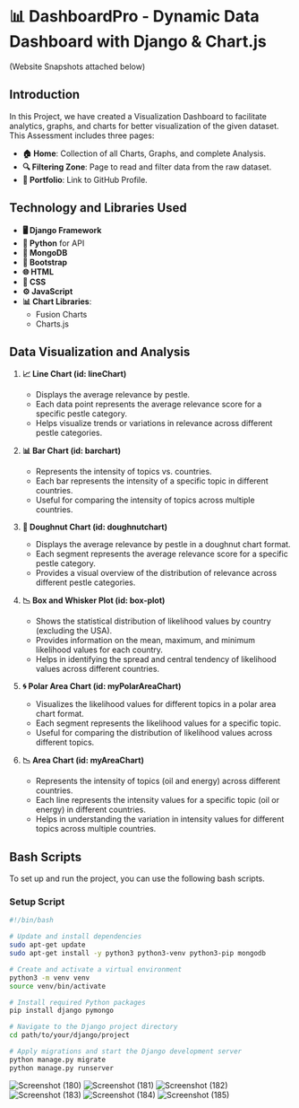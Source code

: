 # 📊 DashboardPro - Dynamic Data Dashboard with Django & Chart.js

(Website Snapshots attached below)
## Introduction

In this Project, we have created a Visualization Dashboard to facilitate analytics, graphs, and charts for better visualization of the given dataset. This Assessment includes three pages:

- **🏠 Home**: Collection of all Charts, Graphs, and complete Analysis.
- **🔍 Filtering Zone**: Page to read and filter data from the raw dataset.
- **🔗 Portfolio**: Link to GitHub Profile.

## Technology and Libraries Used

- **🖥️ Django Framework**
- **🐍 Python** for API
- **🍃 MongoDB**
- **🎨 Bootstrap**
- **🌐 HTML**
- **🎨 CSS**
- **⚙️ JavaScript**
- **📊 Chart Libraries**:
  - Fusion Charts
  - Charts.js

## Data Visualization and Analysis

1. **📈 Line Chart (id: lineChart)**
   - Displays the average relevance by pestle.
   - Each data point represents the average relevance score for a specific pestle category.
   - Helps visualize trends or variations in relevance across different pestle categories.

2. **📊 Bar Chart (id: barchart)**
   - Represents the intensity of topics vs. countries.
   - Each bar represents the intensity of a specific topic in different countries.
   - Useful for comparing the intensity of topics across multiple countries.

3. **🍩 Doughnut Chart (id: doughnutchart)**
   - Displays the average relevance by pestle in a doughnut chart format.
   - Each segment represents the average relevance score for a specific pestle category.
   - Provides a visual overview of the distribution of relevance across different pestle categories.

4. **📉 Box and Whisker Plot (id: box-plot)**
   - Shows the statistical distribution of likelihood values by country (excluding the USA).
   - Provides information on the mean, maximum, and minimum likelihood values for each country.
   - Helps in identifying the spread and central tendency of likelihood values across different countries.

5. **🌀 Polar Area Chart (id: myPolarAreaChart)**
   - Visualizes the likelihood values for different topics in a polar area chart format.
   - Each segment represents the likelihood values for a specific topic.
   - Useful for comparing the distribution of likelihood values across different topics.

6. **📉 Area Chart (id: myAreaChart)**
   - Represents the intensity of topics (oil and energy) across different countries.
   - Each line represents the intensity values for a specific topic (oil or energy) in different countries.
   - Helps in understanding the variation in intensity values for different topics across multiple countries.

## Bash Scripts

To set up and run the project, you can use the following bash scripts.

### Setup Script

```bash
#!/bin/bash

# Update and install dependencies
sudo apt-get update
sudo apt-get install -y python3 python3-venv python3-pip mongodb

# Create and activate a virtual environment
python3 -m venv venv
source venv/bin/activate

# Install required Python packages
pip install django pymongo

# Navigate to the Django project directory
cd path/to/your/django/project

# Apply migrations and start the Django development server
python manage.py migrate
python manage.py runserver
```

![Screenshot (180)](https://github.com/Alfastrek/DashboardPro/assets/93537649/11b9067c-0f6b-4b66-ac6c-03537c7e1834)
![Screenshot (181)](https://github.com/Alfastrek/DashboardPro/assets/93537649/63b5aae0-983b-4588-978e-bbf6b642c9e5)
![Screenshot (182)](https://github.com/Alfastrek/DashboardPro/assets/93537649/d6d037da-198d-40cc-9ce1-e771a4fbb1c8)
![Screenshot (183)](https://github.com/Alfastrek/DashboardPro/assets/93537649/a931eead-9c24-4363-859c-e0808555febe)
![Screenshot (184)](https://github.com/Alfastrek/DashboardPro/assets/93537649/d97b9047-12f3-47b1-9a6d-c12c0948c423)
![Screenshot (185)](https://github.com/Alfastrek/DashboardPro/assets/93537649/1bd2aae6-26f8-4d27-b2cf-458c4219095d)

